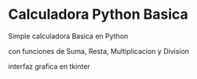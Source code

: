 # Calculadora Python Basica

Simple calculadora Basica en Python

con funciones de Suma, Resta, Multiplicacion y Division

interfaz grafica en tkinter
